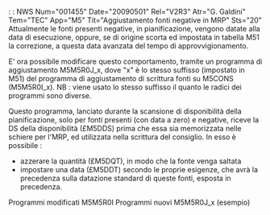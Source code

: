  :  : NWS Num="001455" Date="20090501" Rel="V2R3" Atr="G. Galdini" Tem="TEC" App="M5" Tit="Aggiustamento fonti negative in MRP" Sts="20"
Attualmente le fonti presenti negative, in pianificazione, vengono datate alla data di esecuzione,
oppure, se di origine scorta ed impostata in tabella M51 la correzione, a questa data avanzata del
tempo di approvvigionamento.

E' ora possibile modificare questo comportamento, tramite un programma di aggiustamento M5M5R0J_x,
dove "x" è lo stesso suffisso (impostato in M51) del programma di aggiustamento di scrittura fonti
su M5CONS (M5M5R0I_x).
NB :  viene usato lo stesso suffisso il quanto le radici dei programmi sono diverse.

Questo programma, lanciato durante la scansione di disponibilità della pianificazione, solo per fonti presenti (con data a zero) e negative, riceve la DS della disponibilità (£M5DDS) prima che essa sia memorizzata nelle schiere per l'MRP, ed utilizzata nella scrittura del consiglio.
In esso è possibile  : 
- azzerare la quantità (£M5DQT), in modo che la fonte venga saltata
- impostare una data (£M5DDT) secondo le proprie esigenze, che avrà la precedenza sulla datazione
standard di queste fonti, esposta in precedenza.

Programmi modificati
M5M5R0I
Programmi nuovi
M5M5R0J_x (esempio)
